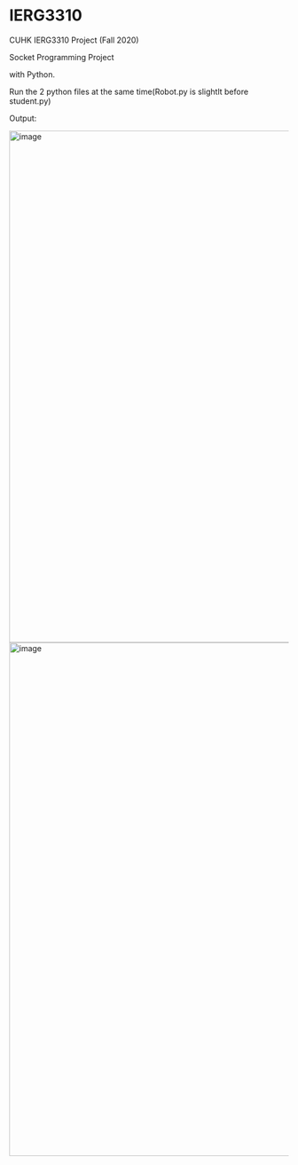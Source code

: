 # IERG3310
CUHK IERG3310 Project (Fall 2020)


Socket Programming Project

with Python.

Run the 2 python files at the same time(Robot.py is slightlt before student.py)

Output:

<img width="923" alt="image" src="https://user-images.githubusercontent.com/60846680/160249666-2b75705d-c36b-4ed6-a2d9-901761c82ce2.png">
<img width="926" alt="image" src="https://user-images.githubusercontent.com/60846680/160249683-b28ce470-3382-42c3-b28a-60c8d52dadc0.png">

